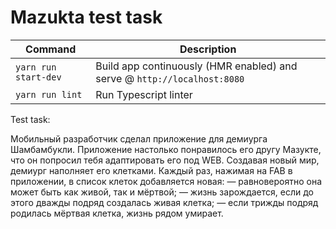 # Mazukta test task

Command | Description
--- | ---
`yarn run start-dev` | Build app continuously (HMR enabled) and serve @ `http://localhost:8080`
`yarn run lint` | Run Typescript linter

Test task:

Мобильный разработчик сделал приложение для демиурга Шамбамбукли. Приложение настолько понравилось его другу Мазукте, что он попросил тебя адаптировать его под WEB.  Создавая новый мир, демиург наполняет его клетками. Каждый раз, нажимая на FAB в приложении, в список клеток добавляется новая:  — равновероятно она может быть как живой, так и мёртвой;  — жизнь зарождается, если до этого дважды подряд создалась живая клетка;  — если трижды подряд родилась мёртвая клетка, жизнь рядом умирает.  
